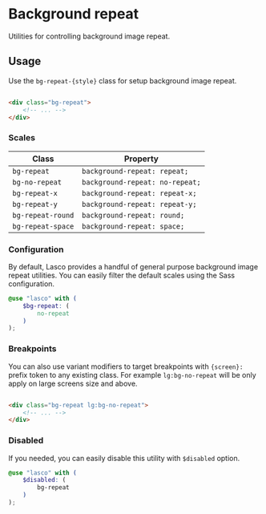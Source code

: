 # Background repeat

Utilities for controlling background image repeat.

## Usage

Use the `bg-repeat-{style}` class for setup background image repeat.

```html

<div class="bg-repeat">
    <!-- ... -->
</div>
```

### Scales

| Class             | Property                        |
|-------------------|---------------------------------|
| `bg-repeat`       | `background-repeat: repeat;`    |
| `bg-no-repeat`    | `background-repeat: no-repeat;` |
| `bg-repeat-x`     | `background-repeat: repeat-x;`  |
| `bg-repeat-y`     | `background-repeat: repeat-y;`  |
| `bg-repeat-round` | `background-repeat: round;`     |
| `bg-repeat-space` | `background-repeat: space;`     |

### Configuration

By default, Lasco provides a handful of general purpose background image repeat utilities. You can easily filter the
default scales using the Sass configuration.

```scss
@use "lasco" with (
    $bg-repeat: (
        no-repeat
    )
);
```

### Breakpoints

You can also use variant modifiers to target breakpoints with `{screen}:` prefix token to any existing class. For
example `lg:bg-no-repeat` will be only apply on large screens size and above.

```html

<div class="bg-repeat lg:bg-no-repeat">
    <!-- ... -->
</div>
```

### Disabled

If you needed, you can easily disable this utility with `$disabled` option.

```scss
@use "lasco" with (
    $disabled: (
        bg-repeat
    )
);
```
